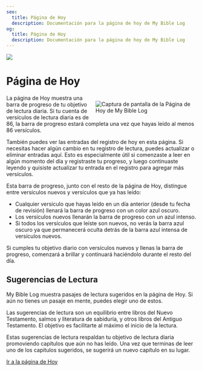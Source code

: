 ```yaml
---
seo:
  title: Página de Hoy
  description: Documentación para la página de hoy de My Bible Log
og:
  title: Página de Hoy
  description: Documentación para la página de hoy de My Bible Log
---
```


![](/share.jpg)

# Página de Hoy

<div style="width: 50%; float: right; margin: 1rem">
  <img alt="Captura de pantalla de la Página de Hoy de My Bible Log" src="/screenshots/sc4-daily-goal.jpg" />
</div>

La página de Hoy muestra una barra de progreso de tu objetivo de lectura diaria. Si tu cuenta de versículos de lectura diaria es de 86, la barra de progreso estará completa una vez que hayas leído al menos 86 versículos.

También puedes ver las entradas del registro de hoy en esta página. Si necesitas hacer algún cambio en tu registro de lectura, puedes actualizar o eliminar entradas aquí. Esto es especialmente útil si comenzaste a leer en algún momento del día y registraste tu progreso, y luego continuaste leyendo y quisiste actualizar tu entrada en el registro para agregar más versículos.

Esta barra de progreso, junto con el resto de la página de Hoy, distingue entre versículos nuevos y versículos que ya has leído:

* Cualquier versículo que hayas leído en un día anterior (desde tu fecha de revisión) llenará la barra de progreso con un color azul oscuro.
* Los versículos nuevos llenarán la barra de progreso con un azul intenso.
* Si todos los versículos que leíste son nuevos, no verás la barra azul oscuro ya que permanecerá oculta detrás de la barra azul intensa de versículos nuevos.

Si cumples tu objetivo diario con versículos nuevos y llenas la barra de progreso, comenzará a brillar y continuará haciéndolo durante el resto del día.

## Sugerencias de Lectura

My Bible Log muestra pasajes de lectura sugeridos en la página de Hoy. Si aún no tienes un pasaje en mente, puedes elegir uno de estos.

Las sugerencias de lectura son un equilibrio entre libros del Nuevo Testamento, salmos y literatura de sabiduría, y otros libros del Antiguo Testamento. El objetivo es facilitarte al máximo el inicio de la lectura.

Estas sugerencias de lectura respaldan tu objetivo de lectura diaria promoviendo capítulos que aún no has leído. Una vez que terminas de leer uno de los capítulos sugeridos, se sugerirá un nuevo capítulo en su lugar.

<div class="buttons">
  <a class="button is-light" href="/today">Ir a la página de Hoy</a>
</div>
